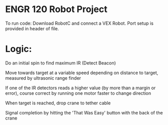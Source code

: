 # ENGR 120 Robot Project

To run code: Download RobotC and connect a VEX Robot. Port setup is provided in header of file. 


# Logic: 

Do an initial spin to find maximum IR (Detect Beacon) 

Move towards target at a variable speed depending on distance to target, measured by ultrasonic range finder 

If one of the IR detectors reads a higher value (by more than a margin or error), course correct by running one motor faster to change direction

When target is reached, drop crane to tether cable

Signal completion by hitting the 'That Was Easy' button with the back of the crane
